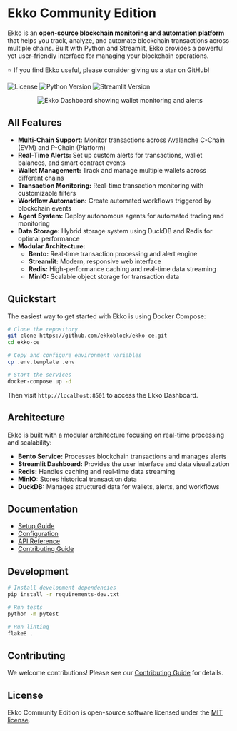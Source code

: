 # Ekko Community Edition

Ekko is an **open-source blockchain monitoring and automation platform** that helps you track, analyze, and automate blockchain transactions across multiple chains. Built with Python and Streamlit, Ekko provides a powerful yet user-friendly interface for managing your blockchain operations.

⭐ If you find Ekko useful, please consider giving us a star on GitHub!

![License](https://img.shields.io/github/license/ekkoblock/ekko-ce)
![Python Version](https://img.shields.io/badge/python-3.9%2B-blue)
![Streamlit Version](https://img.shields.io/badge/streamlit-1.28%2B-red)

<p align="center">
    <img src="docs/assets/dashboard.png" alt="Ekko Dashboard showing wallet monitoring and alerts"/>
</p>

## All Features

- **Multi-Chain Support:** Monitor transactions across Avalanche C-Chain (EVM) and P-Chain (Platform)
- **Real-Time Alerts:** Set up custom alerts for transactions, wallet balances, and smart contract events
- **Wallet Management:** Track and manage multiple wallets across different chains
- **Transaction Monitoring:** Real-time transaction monitoring with customizable filters
- **Workflow Automation:** Create automated workflows triggered by blockchain events
- **Agent System:** Deploy autonomous agents for automated trading and monitoring
- **Data Storage:** Hybrid storage system using DuckDB and Redis for optimal performance
- **Modular Architecture:**
  - **Bento:** Real-time transaction processing and alert engine
  - **Streamlit:** Modern, responsive web interface
  - **Redis:** High-performance caching and real-time data streaming
  - **MinIO:** Scalable object storage for transaction data

## Quickstart

The easiest way to get started with Ekko is using Docker Compose:

```bash
# Clone the repository
git clone https://github.com/ekkoblock/ekko-ce.git
cd ekko-ce

# Copy and configure environment variables
cp .env.template .env

# Start the services
docker-compose up -d
```

Then visit `http://localhost:8501` to access the Ekko Dashboard.

## Architecture

Ekko is built with a modular architecture focusing on real-time processing and scalability:

- **Bento Service:** Processes blockchain transactions and manages alerts
- **Streamlit Dashboard:** Provides the user interface and data visualization
- **Redis:** Handles caching and real-time data streaming
- **MinIO:** Stores historical transaction data
- **DuckDB:** Manages structured data for wallets, alerts, and workflows

## Documentation

- [Setup Guide](docs/setup.md)
- [Configuration](docs/configuration.md)
- [API Reference](docs/api.md)
- [Contributing Guide](docs/contributing.md)

## Development

```bash
# Install development dependencies
pip install -r requirements-dev.txt

# Run tests
python -m pytest

# Run linting
flake8 .
```

## Contributing

We welcome contributions! Please see our [Contributing Guide](docs/contributing.md) for details.

## License

Ekko Community Edition is open-source software licensed under the [MIT license](LICENSE).
